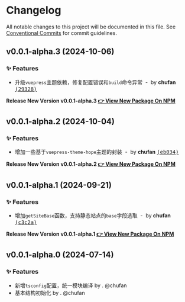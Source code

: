 # Changelog

All notable changes to this project will be documented in this file.
See [Conventional Commits](https://conventionalcommits.org) for commit guidelines.

## v0.0.1-alpha.3 (2024-10-06)

### ✨ Features

- 升级`vuepress`主题依赖，修复配置错误和`build`命令异常 &nbsp;-&nbsp; by **chufan** [<samp>(29328)</samp>](https://github.com/142vip/core-x/commit/293280a)

**Release New Version v0.0.1-alpha.3 [👉 View New Package On NPM](https://www.npmjs.com/package/@142vip/vuepress)**

## v0.0.1-alpha.2 (2024-10-04)

### ✨ Features

- 增加一些基于`vuepress-theme-hope`主题的封装 &nbsp;-&nbsp; by **chufan** [<samp>(eb034)</samp>](https://github.com/142vip/core-x/commit/eb0341b)

**Release New Version v0.0.1-alpha.2 [👉 View New Package On NPM](https://www.npmjs.com/package/@142vip/vuepress)**

## v0.0.1-alpha.1 (2024-09-21)

### ✨ Features

- 增加`getSiteBase`函数，支持静态站点的`base`字段选取 &nbsp;-&nbsp; by **chufan** [<samp>(c3c2a)</samp>](https://github.com/142vip/core-x/commit/c3c2a77)

**Release New Version v0.0.1-alpha.1 [👉 View New Package On NPM](https://www.npmjs.com/package/@142vip/vuepress)**

## v0.0.1-alpha.0 (2024-07-14)

### ✨ Features

- 新增`tsconfig`配置，统一模块编译 by . @chufan
- 基本结构初始化  by . @chufan
